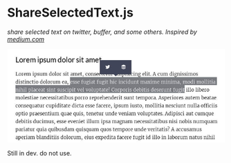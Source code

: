 # ShareSelectedText.js
*share selected text on twitter, buffer, and some others. Inspired by [medium.com](https://medium.com)*

![share selected text - ShareSelectedText.js](demo/sst.jpg)

Still in dev. do not use.
